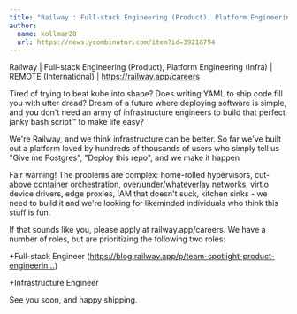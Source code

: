 ```yaml
---
title: "Railway : Full-stack Engineering (Product), Platform Engineering (Infra)"
author:
  name: kollmar28
  url: https://news.ycombinator.com/item?id=39218794
---
```

Railway | Full-stack Engineering (Product), Platform Engineering (Infra) | REMOTE (International) | <a href="https:&#x2F;&#x2F;railway.app&#x2F;careers" rel="nofollow">https:&#x2F;&#x2F;railway.app&#x2F;careers</a>

Tired of trying to beat kube into shape? Does writing YAML to ship code fill you with utter dread? Dream of a future where deploying software is simple, and you don&#x27;t need an army of infrastructure engineers to build that perfect janky bash script™ to make life easy?

We&#x27;re Railway, and we think infrastructure can be better. So far we&#x27;ve built out a platform loved by hundreds of thousands of users who simply tell us &quot;Give me Postgres&quot;, &quot;Deploy this repo&quot;, and we make it happen

Fair warning! The problems are complex: home-rolled hypervisors, cut-above container orchestration, over&#x2F;under&#x2F;whateverlay networks, virtio device drivers, edge proxies, IAM that doesn&#x27;t suck, kitchen sinks - we need to build it and we&#x27;re looking for likeminded individuals who think this stuff is fun.

If that sounds like you, please apply at railway.app&#x2F;careers. We have a number of roles, but are prioritizing the following two roles:

+Full-stack Engineer (<a href="https:&#x2F;&#x2F;blog.railway.app&#x2F;p&#x2F;team-spotlight-product-engineering" rel="nofollow">https:&#x2F;&#x2F;blog.railway.app&#x2F;p&#x2F;team-spotlight-product-engineerin...</a>)

+Infrastructure Engineer

See you soon, and happy shipping.
